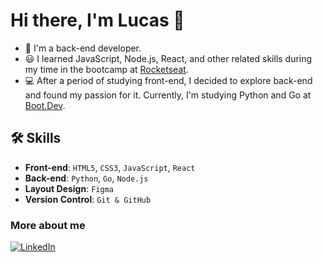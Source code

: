# Hi there, I'm Lucas 👋

- 📝 I'm a back-end developer.
- 😃 I learned JavaScript, Node.js, React, and other related skills during my time in the bootcamp at [Rocketseat](https://www.rocketseat.com.br/).
- 💻 After a period of studying front-end, I decided to explore back-end and found my passion for it. Currently, I'm studying Python and Go at [Boot.Dev](https://www.boot.dev).

## 🛠️ Skills

- **Front-end**: `HTML5`, `CSS3`, `JavaScript`, `React`
- **Back-end**: `Python`, `Go`, `Node.js`
- **Layout Design**: `Figma`
- **Version Control**: `Git & GitHub`

### More about me

[![LinkedIn](https://img.shields.io/badge/linkedin-0A66C2?style=for-the-badge&logo=linkedin&logoColor=white)](https://www.linkedin.com/in/lucas-janaudis-soares/)




